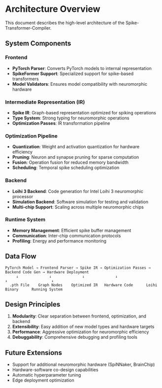 # Architecture Overview

This document describes the high-level architecture of the Spike-Transformer-Compiler.

## System Components

### Frontend
- **PyTorch Parser**: Converts PyTorch models to internal representation
- **SpikeFormer Support**: Specialized support for spike-based transformers
- **Model Validators**: Ensures model compatibility with neuromorphic hardware

### Intermediate Representation (IR)
- **Spike IR**: Graph-based representation optimized for spiking operations
- **Type System**: Strong typing for neuromorphic operations
- **Optimization Passes**: IR transformation pipeline

### Optimization Pipeline
- **Quantization**: Weight and activation quantization for hardware efficiency
- **Pruning**: Neuron and synapse pruning for sparse computation
- **Fusion**: Operation fusion for reduced memory bandwidth
- **Scheduling**: Temporal spike scheduling optimization

### Backend
- **Loihi 3 Backend**: Code generation for Intel Loihi 3 neuromorphic processor
- **Simulation Backend**: Software simulation for testing and validation
- **Multi-chip Support**: Scaling across multiple neuromorphic chips

### Runtime System
- **Memory Management**: Efficient spike buffer management
- **Communication**: Inter-chip communication protocols
- **Profiling**: Energy and performance monitoring

## Data Flow

```
PyTorch Model → Frontend Parser → Spike IR → Optimization Passes → Backend Code Gen → Hardware Deployment
     ↓              ↓              ↓              ↓                   ↓                    ↓
  .pth File    Graph Nodes    Optimized IR   Hardware Code      Loihi Binary      Running System
```

## Design Principles

1. **Modularity**: Clear separation between frontend, optimization, and backend
2. **Extensibility**: Easy addition of new model types and hardware targets
3. **Performance**: Aggressive optimization for neuromorphic efficiency
4. **Debuggability**: Comprehensive debugging and profiling tools

## Future Extensions

- Support for additional neuromorphic hardware (SpiNNaker, BrainChip)
- Hardware-software co-design capabilities
- Automatic hyperparameter tuning
- Edge deployment optimization